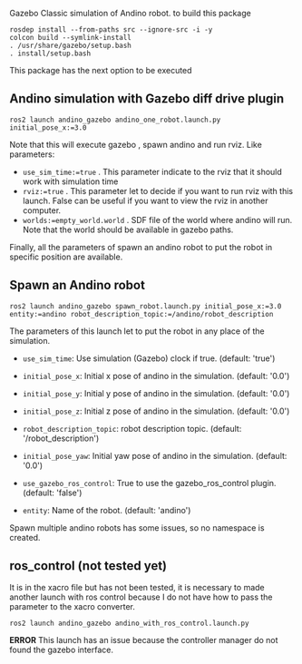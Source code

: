 


Gazebo Classic simulation of Andino robot.  to build this package

```
rosdep install --from-paths src --ignore-src -i -y
colcon build --symlink-install
. /usr/share/gazebo/setup.bash
. install/setup.bash
```

This package has the next option to be executed

## Andino simulation with Gazebo diff drive plugin

```
ros2 launch andino_gazebo andino_one_robot.launch.py initial_pose_x:=3.0
```

Note that this will execute gazebo , spawn andino and run rviz. Like parameters:

- `use_sim_time:=true` . This parameter indicate to the rviz that it should work with simulation time
- `rviz:=true` . This parameter let to decide if you want to run rviz with this launch. False can be useful if you want to view the rviz in another computer. 
- `worlds:=empty_world.world` . SDF file of the world where andino will run. Note that the world should be available in gazebo paths.

Finally, all the parameters of spawn an andino robot to put the robot in specific position are available.

## Spawn an Andino robot

```
ros2 launch andino_gazebo spawn_robot.launch.py initial_pose_x:=3.0 entity:=andino robot_description_topic:=/andino/robot_description
```
The parameters of this launch let to put the robot in any place of the simulation.

- `use_sim_time`: Use simulation (Gazebo) clock if true. (default: 'true')

- `initial_pose_x`: Initial x pose of andino in the simulation. (default: '0.0')

- `initial_pose_y`: Initial y pose of andino in the simulation. (default: '0.0')

- `initial_pose_z`: Initial z pose of andino in the simulation. (default: '0.0')

- `robot_description_topic`: robot description topic. (default: '/robot_description')

- `initial_pose_yaw`: Initial yaw pose of andino in the simulation. (default: '0.0')

- `use_gazebo_ros_control`: True to use the gazebo_ros_control plugin.  (default: 'false')

- `entity`: Name of the robot. (default: 'andino')

Spawn multiple andino robots has some issues, so no namespace is created.

## ros_control (not tested yet)

It is in the xacro file but has not been tested, it is necessary to made another launch with ros control because I do not have how to pass the parameter to the xacro converter.

```
ros2 launch andino_gazebo andino_with_ros_control.launch.py
```


**ERROR**
This launch has an issue because the controller manager do not found the gazebo interface.
